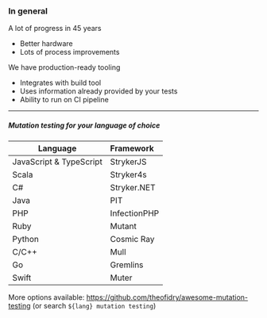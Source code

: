 ### In general

A lot of progress in 45 years

- Better hardware
- Lots of process improvements

<div class="fragment">

We have production-ready tooling

- Integrates with build tool
- Uses information already provided by your tests
- Ability to run on CI pipeline

</div>

---

##### Mutation testing for your language of choice

| Language                | Framework    |
|-------------------------|:-------------|
| JavaScript & TypeScript | StrykerJS    |
| Scala                   | Stryker4s    |
| C#                      | Stryker.NET  |
| Java                    | PIT          |
| PHP                     | InfectionPHP |
| Ruby                    | Mutant       |
| Python                  | Cosmic Ray   |
| C/C++                   | Mull         |
| Go                      | Gremlins     |
| Swift                   | Muter        |

<!-- .element class="kc-smaller" -->

More options available: https://github.com/theofidry/awesome-mutation-testing (or search `${lang} mutation testing`)
